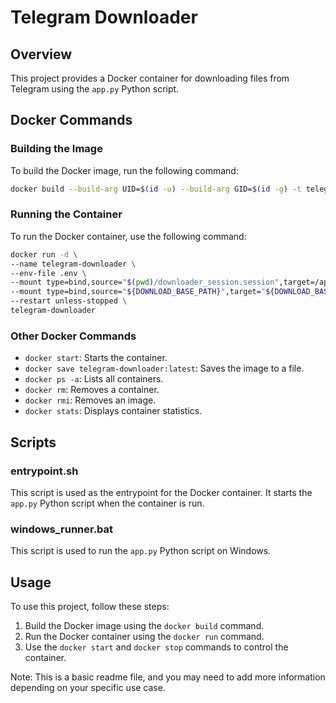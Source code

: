 # Telegram Downloader

## Overview

This project provides a Docker container for downloading files from Telegram using the `app.py` Python script.

## Docker Commands

### Building the Image

To build the Docker image, run the following command:
```bash
docker build --build-arg UID=$(id -u) --build-arg GID=$(id -g) -t telegram-downloader . --no-cache
```
### Running the Container

To run the Docker container, use the following command:
```bash
docker run -d \
--name telegram-downloader \
--env-file .env \
--mount type=bind,source="$(pwd)/downloader_session.session",target=/app/downloader_session.session \
--mount type=bind,source="${DOWNLOAD_BASE_PATH}",target="${DOWNLOAD_BASE_PATH}" \
--restart unless-stopped \
telegram-downloader
```
### Other Docker Commands

* `docker start`: Starts the container.
* `docker save telegram-downloader:latest`: Saves the image to a file.
* `docker ps -a`: Lists all containers.
* `docker rm`: Removes a container.
* `docker rmi`: Removes an image.
* `docker stats`: Displays container statistics.

## Scripts

### entrypoint.sh

This script is used as the entrypoint for the Docker container. It starts the `app.py` Python script when the container is run.

### windows_runner.bat

This script is used to run the `app.py` Python script on Windows.

## Usage

To use this project, follow these steps:

1. Build the Docker image using the `docker build` command.
2. Run the Docker container using the `docker run` command.
3. Use the `docker start` and `docker stop` commands to control the container.

Note: This is a basic readme file, and you may need to add more information depending on your specific use case.
